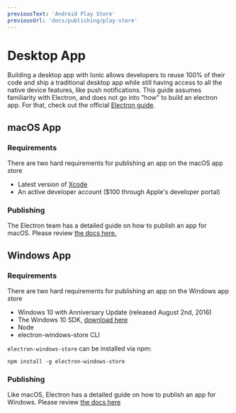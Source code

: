 ```yaml
---
previousText: 'Android Play Store'
previousUrl: 'docs/publishing/play-store'
---
```


# Desktop App

<p class="intro" markdown="1">
Building a desktop app with Ionic allows developers to reuse 100% of their code and ship a traditional desktop app while still having access to all the native device features, like push notifications. This guide assumes familiarity with Electron, and does not go into "how" to build an electron app. For that, check out the official <a href="https://electronjs.org/docs/tutorial/first-app" target="_blank">Electron guide</a>.
</p>

## macOS App

### Requirements

There are two hard requirements for publishing an app on the macOS app store

* Latest version of [Xcode](https://itunes.apple.com/us/app/xcode/id497799835?mt=12)
* An active developer account ($100 through Apple's developer portal)

### Publishing

The Electron team has a detailed guide on how to publish an app for macOS. Please review [the docs here.](https://electronjs.org/docs/tutorial/mac-app-store-submission-guide)

## Windows App

### Requirements

There are two hard requirements for publishing an app on the Windows app store

* Windows 10 with Anniversary Update (released August 2nd, 2016)
* The Windows 10 SDK, [download here](https://developer.microsoft.com/en-us/windows/downloads/windows-10-sdk)
* Node
* electron-windows-store CLI

`electron-windows-store` can be installed via npm:

```shell
npm install -g electron-windows-store
```

### Publishing

Like macOS, Electron has a detailed guide on how to publish an app for Windows. Please review [the docs here](https://electronjs.org/docs/tutorial/windows-store-guide)
